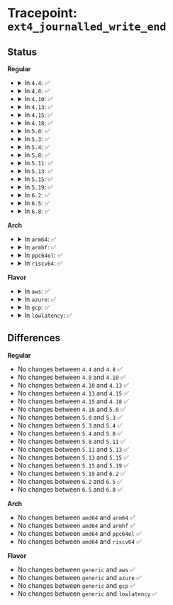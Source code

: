 # Tracepoint: <code>ext4_journalled_write_end</code>

## Status
<b>Regular</b>
<ul>
<li>
<details>
<summary>In <code>4.4</code>: ✅</summary>

Event:

```c
struct trace_event_raw_ext4__write_end {
    struct trace_entry ent;
    dev_t dev;
    ino_t ino;
    loff_t pos;
    unsigned int len;
    unsigned int copied;
    char __data[0];
};
```
Function:

```c
void trace_event_raw_event_ext4__write_end(void *__data, struct inode *inode, loff_t pos, unsigned int len, unsigned int copied);
```
</details>
</li>
<li>
<details>
<summary>In <code>4.8</code>: ✅</summary>

Event:

```c
struct trace_event_raw_ext4__write_end {
    struct trace_entry ent;
    dev_t dev;
    ino_t ino;
    loff_t pos;
    unsigned int len;
    unsigned int copied;
    char __data[0];
};
```
Function:

```c
void trace_event_raw_event_ext4__write_end(void *__data, struct inode *inode, loff_t pos, unsigned int len, unsigned int copied);
```
</details>
</li>
<li>
<details>
<summary>In <code>4.10</code>: ✅</summary>

Event:

```c
struct trace_event_raw_ext4__write_end {
    struct trace_entry ent;
    dev_t dev;
    ino_t ino;
    loff_t pos;
    unsigned int len;
    unsigned int copied;
    char __data[0];
};
```
Function:

```c
void trace_event_raw_event_ext4__write_end(void *__data, struct inode *inode, loff_t pos, unsigned int len, unsigned int copied);
```
</details>
</li>
<li>
<details>
<summary>In <code>4.13</code>: ✅</summary>

Event:

```c
struct trace_event_raw_ext4__write_end {
    struct trace_entry ent;
    dev_t dev;
    ino_t ino;
    loff_t pos;
    unsigned int len;
    unsigned int copied;
    char __data[0];
};
```
Function:

```c
void trace_event_raw_event_ext4__write_end(void *__data, struct inode *inode, loff_t pos, unsigned int len, unsigned int copied);
```
</details>
</li>
<li>
<details>
<summary>In <code>4.15</code>: ✅</summary>

Event:

```c
struct trace_event_raw_ext4__write_end {
    struct trace_entry ent;
    dev_t dev;
    ino_t ino;
    loff_t pos;
    unsigned int len;
    unsigned int copied;
    char __data[0];
};
```
Function:

```c
void trace_event_raw_event_ext4__write_end(void *__data, struct inode *inode, loff_t pos, unsigned int len, unsigned int copied);
```
</details>
</li>
<li>
<details>
<summary>In <code>4.18</code>: ✅</summary>

Event:

```c
struct trace_event_raw_ext4__write_end {
    struct trace_entry ent;
    dev_t dev;
    ino_t ino;
    loff_t pos;
    unsigned int len;
    unsigned int copied;
    char __data[0];
};
```
Function:

```c
void trace_event_raw_event_ext4__write_end(void *__data, struct inode *inode, loff_t pos, unsigned int len, unsigned int copied);
```
</details>
</li>
<li>
<details>
<summary>In <code>5.0</code>: ✅</summary>

Event:

```c
struct trace_event_raw_ext4__write_end {
    struct trace_entry ent;
    dev_t dev;
    ino_t ino;
    loff_t pos;
    unsigned int len;
    unsigned int copied;
    char __data[0];
};
```
Function:

```c
void trace_event_raw_event_ext4__write_end(void *__data, struct inode *inode, loff_t pos, unsigned int len, unsigned int copied);
```
</details>
</li>
<li>
<details>
<summary>In <code>5.3</code>: ✅</summary>

Event:

```c
struct trace_event_raw_ext4__write_end {
    struct trace_entry ent;
    dev_t dev;
    ino_t ino;
    loff_t pos;
    unsigned int len;
    unsigned int copied;
    char __data[0];
};
```
Function:

```c
void trace_event_raw_event_ext4__write_end(void *__data, struct inode *inode, loff_t pos, unsigned int len, unsigned int copied);
```
</details>
</li>
<li>
<details>
<summary>In <code>5.4</code>: ✅</summary>

Event:

```c
struct trace_event_raw_ext4__write_end {
    struct trace_entry ent;
    dev_t dev;
    ino_t ino;
    loff_t pos;
    unsigned int len;
    unsigned int copied;
    char __data[0];
};
```
Function:

```c
void trace_event_raw_event_ext4__write_end(void *__data, struct inode *inode, loff_t pos, unsigned int len, unsigned int copied);
```
</details>
</li>
<li>
<details>
<summary>In <code>5.8</code>: ✅</summary>

Event:

```c
struct trace_event_raw_ext4__write_end {
    struct trace_entry ent;
    dev_t dev;
    ino_t ino;
    loff_t pos;
    unsigned int len;
    unsigned int copied;
    char __data[0];
};
```
Function:

```c
void trace_event_raw_event_ext4__write_end(void *__data, struct inode *inode, loff_t pos, unsigned int len, unsigned int copied);
```
</details>
</li>
<li>
<details>
<summary>In <code>5.11</code>: ✅</summary>

Event:

```c
struct trace_event_raw_ext4__write_end {
    struct trace_entry ent;
    dev_t dev;
    ino_t ino;
    loff_t pos;
    unsigned int len;
    unsigned int copied;
    char __data[0];
};
```
Function:

```c
void trace_event_raw_event_ext4__write_end(void *__data, struct inode *inode, loff_t pos, unsigned int len, unsigned int copied);
```
</details>
</li>
<li>
<details>
<summary>In <code>5.13</code>: ✅</summary>

Event:

```c
struct trace_event_raw_ext4__write_end {
    struct trace_entry ent;
    dev_t dev;
    ino_t ino;
    loff_t pos;
    unsigned int len;
    unsigned int copied;
    char __data[0];
};
```
Function:

```c
void trace_event_raw_event_ext4__write_end(void *__data, struct inode *inode, loff_t pos, unsigned int len, unsigned int copied);
```
</details>
</li>
<li>
<details>
<summary>In <code>5.15</code>: ✅</summary>

Event:

```c
struct trace_event_raw_ext4__write_end {
    struct trace_entry ent;
    dev_t dev;
    ino_t ino;
    loff_t pos;
    unsigned int len;
    unsigned int copied;
    char __data[0];
};
```
Function:

```c
void trace_event_raw_event_ext4__write_end(void *__data, struct inode *inode, loff_t pos, unsigned int len, unsigned int copied);
```
</details>
</li>
<li>
<details>
<summary>In <code>5.19</code>: ✅</summary>

Event:

```c
struct trace_event_raw_ext4__write_end {
    struct trace_entry ent;
    dev_t dev;
    ino_t ino;
    loff_t pos;
    unsigned int len;
    unsigned int copied;
    char __data[0];
};
```
Function:

```c
void trace_event_raw_event_ext4__write_end(void *__data, struct inode *inode, loff_t pos, unsigned int len, unsigned int copied);
```
</details>
</li>
<li>
<details>
<summary>In <code>6.2</code>: ✅</summary>

Event:

```c
struct trace_event_raw_ext4__write_end {
    struct trace_entry ent;
    dev_t dev;
    ino_t ino;
    loff_t pos;
    unsigned int len;
    unsigned int copied;
    char __data[0];
};
```
Function:

```c
void trace_event_raw_event_ext4__write_end(void *__data, struct inode *inode, loff_t pos, unsigned int len, unsigned int copied);
```
</details>
</li>
<li>
<details>
<summary>In <code>6.5</code>: ✅</summary>

Event:

```c
struct trace_event_raw_ext4__write_end {
    struct trace_entry ent;
    dev_t dev;
    ino_t ino;
    loff_t pos;
    unsigned int len;
    unsigned int copied;
    char __data[0];
};
```
Function:

```c
void trace_event_raw_event_ext4__write_end(void *__data, struct inode *inode, loff_t pos, unsigned int len, unsigned int copied);
```
</details>
</li>
<li>
<details>
<summary>In <code>6.8</code>: ✅</summary>

Event:

```c
struct trace_event_raw_ext4__write_end {
    struct trace_entry ent;
    dev_t dev;
    ino_t ino;
    loff_t pos;
    unsigned int len;
    unsigned int copied;
    char __data[0];
};
```
Function:

```c
void trace_event_raw_event_ext4__write_end(void *__data, struct inode *inode, loff_t pos, unsigned int len, unsigned int copied);
```
</details>
</li>
</ul>
<b>Arch</b>
<ul>
<li>
<details>
<summary>In <code>arm64</code>: ✅</summary>

Event:

```c
struct trace_event_raw_ext4__write_end {
    struct trace_entry ent;
    dev_t dev;
    ino_t ino;
    loff_t pos;
    unsigned int len;
    unsigned int copied;
    char __data[0];
};
```
Function:

```c
void trace_event_raw_event_ext4__write_end(void *__data, struct inode *inode, loff_t pos, unsigned int len, unsigned int copied);
```
</details>
</li>
<li>
<details>
<summary>In <code>armhf</code>: ✅</summary>

Event:

```c
struct trace_event_raw_ext4__write_end {
    struct trace_entry ent;
    dev_t dev;
    ino_t ino;
    loff_t pos;
    unsigned int len;
    unsigned int copied;
    char __data[0];
};
```
Function:

```c
void trace_event_raw_event_ext4__write_end(void *__data, struct inode *inode, loff_t pos, unsigned int len, unsigned int copied);
```
</details>
</li>
<li>
<details>
<summary>In <code>ppc64el</code>: ✅</summary>

Event:

```c
struct trace_event_raw_ext4__write_end {
    struct trace_entry ent;
    dev_t dev;
    ino_t ino;
    loff_t pos;
    unsigned int len;
    unsigned int copied;
    char __data[0];
};
```
Function:

```c
void trace_event_raw_event_ext4__write_end(void *__data, struct inode *inode, loff_t pos, unsigned int len, unsigned int copied);
```
</details>
</li>
<li>
<details>
<summary>In <code>riscv64</code>: ✅</summary>

Event:

```c
struct trace_event_raw_ext4__write_end {
    struct trace_entry ent;
    dev_t dev;
    ino_t ino;
    loff_t pos;
    unsigned int len;
    unsigned int copied;
    char __data[0];
};
```
Function:

```c
void trace_event_raw_event_ext4__write_end(void *__data, struct inode *inode, loff_t pos, unsigned int len, unsigned int copied);
```
</details>
</li>
</ul>
<b>Flavor</b>
<ul>
<li>
<details>
<summary>In <code>aws</code>: ✅</summary>

Event:

```c
struct trace_event_raw_ext4__write_end {
    struct trace_entry ent;
    dev_t dev;
    ino_t ino;
    loff_t pos;
    unsigned int len;
    unsigned int copied;
    char __data[0];
};
```
Function:

```c
void trace_event_raw_event_ext4__write_end(void *__data, struct inode *inode, loff_t pos, unsigned int len, unsigned int copied);
```
</details>
</li>
<li>
<details>
<summary>In <code>azure</code>: ✅</summary>

Event:

```c
struct trace_event_raw_ext4__write_end {
    struct trace_entry ent;
    dev_t dev;
    ino_t ino;
    loff_t pos;
    unsigned int len;
    unsigned int copied;
    char __data[0];
};
```
Function:

```c
void trace_event_raw_event_ext4__write_end(void *__data, struct inode *inode, loff_t pos, unsigned int len, unsigned int copied);
```
</details>
</li>
<li>
<details>
<summary>In <code>gcp</code>: ✅</summary>

Event:

```c
struct trace_event_raw_ext4__write_end {
    struct trace_entry ent;
    dev_t dev;
    ino_t ino;
    loff_t pos;
    unsigned int len;
    unsigned int copied;
    char __data[0];
};
```
Function:

```c
void trace_event_raw_event_ext4__write_end(void *__data, struct inode *inode, loff_t pos, unsigned int len, unsigned int copied);
```
</details>
</li>
<li>
<details>
<summary>In <code>lowlatency</code>: ✅</summary>

Event:

```c
struct trace_event_raw_ext4__write_end {
    struct trace_entry ent;
    dev_t dev;
    ino_t ino;
    loff_t pos;
    unsigned int len;
    unsigned int copied;
    char __data[0];
};
```
Function:

```c
void trace_event_raw_event_ext4__write_end(void *__data, struct inode *inode, loff_t pos, unsigned int len, unsigned int copied);
```
</details>
</li>
</ul>

## Differences
<b>Regular</b>
<ul>
<li>
No changes between <code>4.4</code> and <code>4.8</code> ✅
</li>
<li>
No changes between <code>4.8</code> and <code>4.10</code> ✅
</li>
<li>
No changes between <code>4.10</code> and <code>4.13</code> ✅
</li>
<li>
No changes between <code>4.13</code> and <code>4.15</code> ✅
</li>
<li>
No changes between <code>4.15</code> and <code>4.18</code> ✅
</li>
<li>
No changes between <code>4.18</code> and <code>5.0</code> ✅
</li>
<li>
No changes between <code>5.0</code> and <code>5.3</code> ✅
</li>
<li>
No changes between <code>5.3</code> and <code>5.4</code> ✅
</li>
<li>
No changes between <code>5.4</code> and <code>5.8</code> ✅
</li>
<li>
No changes between <code>5.8</code> and <code>5.11</code> ✅
</li>
<li>
No changes between <code>5.11</code> and <code>5.13</code> ✅
</li>
<li>
No changes between <code>5.13</code> and <code>5.15</code> ✅
</li>
<li>
No changes between <code>5.15</code> and <code>5.19</code> ✅
</li>
<li>
No changes between <code>5.19</code> and <code>6.2</code> ✅
</li>
<li>
No changes between <code>6.2</code> and <code>6.5</code> ✅
</li>
<li>
No changes between <code>6.5</code> and <code>6.8</code> ✅
</li>
</ul>
<b>Arch</b>
<ul>
<li>
No changes between <code>amd64</code> and <code>arm64</code> ✅
</li>
<li>
No changes between <code>amd64</code> and <code>armhf</code> ✅
</li>
<li>
No changes between <code>amd64</code> and <code>ppc64el</code> ✅
</li>
<li>
No changes between <code>amd64</code> and <code>riscv64</code> ✅
</li>
</ul>
<b>Flavor</b>
<ul>
<li>
No changes between <code>generic</code> and <code>aws</code> ✅
</li>
<li>
No changes between <code>generic</code> and <code>azure</code> ✅
</li>
<li>
No changes between <code>generic</code> and <code>gcp</code> ✅
</li>
<li>
No changes between <code>generic</code> and <code>lowlatency</code> ✅
</li>
</ul>

